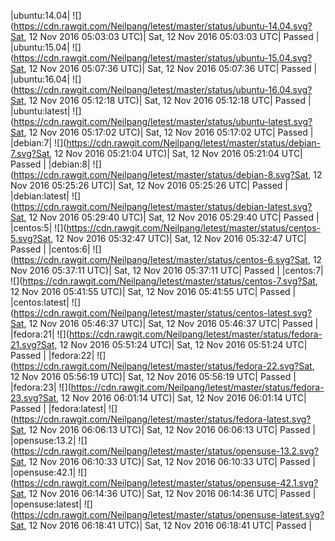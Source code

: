 |ubuntu:14.04| ![](https://cdn.rawgit.com/Neilpang/letest/master/status/ubuntu-14.04.svg?Sat, 12 Nov 2016 05:03:03 UTC)| Sat, 12 Nov 2016 05:03:03 UTC| Passed |
|ubuntu:15.04| ![](https://cdn.rawgit.com/Neilpang/letest/master/status/ubuntu-15.04.svg?Sat, 12 Nov 2016 05:07:36 UTC)| Sat, 12 Nov 2016 05:07:36 UTC| Passed |
|ubuntu:16.04| ![](https://cdn.rawgit.com/Neilpang/letest/master/status/ubuntu-16.04.svg?Sat, 12 Nov 2016 05:12:18 UTC)| Sat, 12 Nov 2016 05:12:18 UTC| Passed |
|ubuntu:latest| ![](https://cdn.rawgit.com/Neilpang/letest/master/status/ubuntu-latest.svg?Sat, 12 Nov 2016 05:17:02 UTC)| Sat, 12 Nov 2016 05:17:02 UTC| Passed |
|debian:7| ![](https://cdn.rawgit.com/Neilpang/letest/master/status/debian-7.svg?Sat, 12 Nov 2016 05:21:04 UTC)| Sat, 12 Nov 2016 05:21:04 UTC| Passed |
|debian:8| ![](https://cdn.rawgit.com/Neilpang/letest/master/status/debian-8.svg?Sat, 12 Nov 2016 05:25:26 UTC)| Sat, 12 Nov 2016 05:25:26 UTC| Passed |
|debian:latest| ![](https://cdn.rawgit.com/Neilpang/letest/master/status/debian-latest.svg?Sat, 12 Nov 2016 05:29:40 UTC)| Sat, 12 Nov 2016 05:29:40 UTC| Passed |
|centos:5| ![](https://cdn.rawgit.com/Neilpang/letest/master/status/centos-5.svg?Sat, 12 Nov 2016 05:32:47 UTC)| Sat, 12 Nov 2016 05:32:47 UTC| Passed |
|centos:6| ![](https://cdn.rawgit.com/Neilpang/letest/master/status/centos-6.svg?Sat, 12 Nov 2016 05:37:11 UTC)| Sat, 12 Nov 2016 05:37:11 UTC| Passed |
|centos:7| ![](https://cdn.rawgit.com/Neilpang/letest/master/status/centos-7.svg?Sat, 12 Nov 2016 05:41:55 UTC)| Sat, 12 Nov 2016 05:41:55 UTC| Passed |
|centos:latest| ![](https://cdn.rawgit.com/Neilpang/letest/master/status/centos-latest.svg?Sat, 12 Nov 2016 05:46:37 UTC)| Sat, 12 Nov 2016 05:46:37 UTC| Passed |
|fedora:21| ![](https://cdn.rawgit.com/Neilpang/letest/master/status/fedora-21.svg?Sat, 12 Nov 2016 05:51:24 UTC)| Sat, 12 Nov 2016 05:51:24 UTC| Passed |
|fedora:22| ![](https://cdn.rawgit.com/Neilpang/letest/master/status/fedora-22.svg?Sat, 12 Nov 2016 05:56:19 UTC)| Sat, 12 Nov 2016 05:56:19 UTC| Passed |
|fedora:23| ![](https://cdn.rawgit.com/Neilpang/letest/master/status/fedora-23.svg?Sat, 12 Nov 2016 06:01:14 UTC)| Sat, 12 Nov 2016 06:01:14 UTC| Passed |
|fedora:latest| ![](https://cdn.rawgit.com/Neilpang/letest/master/status/fedora-latest.svg?Sat, 12 Nov 2016 06:06:13 UTC)| Sat, 12 Nov 2016 06:06:13 UTC| Passed |
|opensuse:13.2| ![](https://cdn.rawgit.com/Neilpang/letest/master/status/opensuse-13.2.svg?Sat, 12 Nov 2016 06:10:33 UTC)| Sat, 12 Nov 2016 06:10:33 UTC| Passed |
|opensuse:42.1| ![](https://cdn.rawgit.com/Neilpang/letest/master/status/opensuse-42.1.svg?Sat, 12 Nov 2016 06:14:36 UTC)| Sat, 12 Nov 2016 06:14:36 UTC| Passed |
|opensuse:latest| ![](https://cdn.rawgit.com/Neilpang/letest/master/status/opensuse-latest.svg?Sat, 12 Nov 2016 06:18:41 UTC)| Sat, 12 Nov 2016 06:18:41 UTC| Passed |

